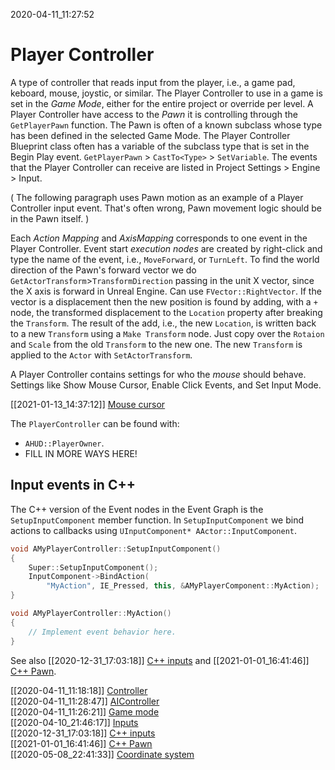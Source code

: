 2020-04-11_11:27:52

# Player Controller

A type of controller that reads input from the player, i.e., a game pad, keboard, mouse, joystic, or similar.
The Player Controller to use in a game is set in the *Game Mode*, either for the entire project or override per level.
A Player Controller have access to the *Pawn* it is controlling through the `GetPlayerPawn` function.
The Pawn is often of a known subclass whose type has been defined in the selected Game Mode.
The Player Controller Blueprint class often has a variable of the subclass type that is set in the Begin Play event.
`GetPlayerPawn` > `CastTo<Type>` > `SetVariable`.
The events that the Player Controller can receive are listed in Project Settings > Engine > Input.

(
The following paragraph uses Pawn motion as an example of a Player Controller input event.
That's often wrong, Pawn movement logic should be in the Pawn itself.
)

Each *Action Mapping* and *AxisMapping* corresponds to one event in the Player Controller.
Event start *execution nodes* are created by right-click and type the name of the event, i.e., `MoveForward`, or `TurnLeft`.
To find the world direction of the Pawn's forward vector we do `GetActorTransform`>`TransformDirection` passing in the unit X vector, since the X axis is forward in Unreal Engine.
Can use `FVector::RightVector`.
If the vector is a displacement then the new position is found by adding, with a `+` node, the transformed displacement to the `Location` property after breaking the `Transform`.
The result of the add, i.e., the new `Location`, is written back to a new `Transform` using a `Make Transform` node.
Just copy over the `Rotaion` and `Scale` from the old `Transform` to the new one.
The new `Transform` is applied to the `Actor` with `SetActorTransform`.

A Player Controller contains settings for who the *mouse* should behave.
Settings like Show Mouse Cursor, Enable Click Events, and Set Input Mode.

[[2021-01-13_14:37:12]] [Mouse cursor](./Mouse%20cursor.md)  

The `PlayerController` can be found with:
- `AHUD::PlayerOwner`.
- FILL IN MORE WAYS HERE!

## Input events in C++

The C++ version of the Event nodes in the Event Graph is the `SetupInputComponent` member function.
In `SetupInputComponent` we bind actions to callbacks using `UInputComponent* AActor::InputComponent`.
```c++
void AMyPlayerController::SetupInputComponent()
{
    Super::SetupInputComponent();
    InputComponent->BindAction(
        "MyAction", IE_Pressed, this, &AMyPlayerComponent::MyAction);
}

void AMyPlayerController::MyAction()
{
    // Implement event behavior here.
}
```

See also [[2020-12-31_17:03:18]] [C++ inputs](./C++%20inputs.md) and [[2021-01-01_16:41:46]] [C++ Pawn](./C++%20Pawn.md). 


[[2020-04-11_11:18:18]] [Controller](./Controller.md)  
[[2020-04-11_11:28:47]] [AIController](./AI%20Controller.md)  
[[2020-04-11_11:26:21]] [Game mode](./Game%20mode.md)  
[[2020-04-10_21:46:17]] [Inputs](./Inputs.md)  
[[2020-12-31_17:03:18]] [C++ inputs](./C++%20inputs.md)  
[[2021-01-01_16:41:46]] [C++ Pawn](./C++%20Pawn.md)  
[[2020-05-08_22:41:33]] [Coordinate system](./Coordinate%20system.md)  